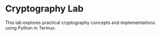 # Cryptography Lab
This lab explores practical cryptography concepts and implementations using Python in Termux.
